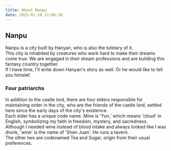 ```yaml
---
title: About Nanpu
date: 2025-01-16 11:06:10
---
```


## Nanpu

Nanpu is a city built by Hanyan, who is also the tutelary of it.  
This city is inhabited by creatures who work hard to make their dreams come true. We are engaged in their dream professions and are building this fantasy country together.  
If I have time, I'll write down Hanyan's story as well. Or he would like to tell you himslef.

### Four patriarchs

In addition to the castle lord, there are four elders responsible for maintaining order in the city, who are the friends of the castle lord, settled here since the early days of the city's existence.  
Each elder has a unique code name. Mine is 'Yun,' which means 'cloud' in English, symbolizing my faith in freedom, mystery, and sacredness.
Although I needed wine instead of blood intake and always looked like I was drunk, 'wine' is the name of 'Shen Juan'. He runs a tavern.  
The other two are codenamed Tea and Sugar, origin from their usual preferences.
